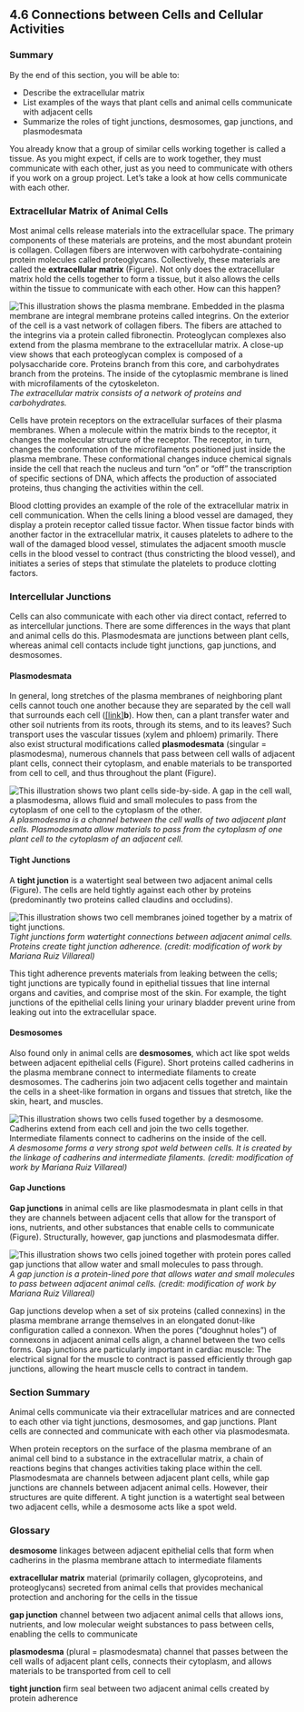 ##  4.6 Connections between Cells and Cellular Activities 

### Summary

By the end of this section, you will be able to: 

  - Describe the extracellular matrix
  - List examples of the ways that plant cells and animal cells communicate with adjacent cells
  - Summarize the roles of tight junctions, desmosomes, gap junctions, and plasmodesmata

You already know that a group of similar cells working together is called a tissue. As you might expect, if cells are to work together, they must communicate with each other, just as you need to communicate with others if you work on a group project. Let’s take a look at how cells communicate with each other.

### Extracellular Matrix of Animal Cells

Most animal cells release materials into the extracellular space. The primary components of these materials are proteins, and the most abundant protein is collagen. Collagen fibers are interwoven with carbohydrate-containing protein molecules called proteoglycans. Collectively, these materials are called the **extracellular matrix** (Figure). Not only does the extracellular matrix hold the cells together to form a tissue, but it also allows the cells within the tissue to communicate with each other. How can this happen?

![This illustration shows the plasma membrane. Embedded in the plasma membrane are integral membrane proteins called integrins. On the exterior of the cell is a vast network of collagen fibers. The fibers are attached to the integrins via a protein called fibronectin. Proteoglycan complexes also extend from the plasma membrane to the extracellular matrix. A close-up view shows that each proteoglycan complex is composed of a polysaccharide core. Proteins branch from this core, and carbohydrates branch from the proteins. The inside of the cytoplasmic membrane is lined with microfilaments of the cytoskeleton.][1] _The extracellular matrix consists of a network of proteins and carbohydrates._

Cells have protein receptors on the extracellular surfaces of their plasma membranes. When a molecule within the matrix binds to the receptor, it changes the molecular structure of the receptor. The receptor, in turn, changes the conformation of the microfilaments positioned just inside the plasma membrane. These conformational changes induce chemical signals inside the cell that reach the nucleus and turn “on” or “off” the transcription of specific sections of DNA, which affects the production of associated proteins, thus changing the activities within the cell.

Blood clotting provides an example of the role of the extracellular matrix in cell communication. When the cells lining a blood vessel are damaged, they display a protein receptor called tissue factor. When tissue factor binds with another factor in the extracellular matrix, it causes platelets to adhere to the wall of the damaged blood vessel, stimulates the adjacent smooth muscle cells in the blood vessel to contract (thus constricting the blood vessel), and initiates a series of steps that stimulate the platelets to produce clotting factors.

### Intercellular Junctions

Cells can also communicate with each other via direct contact, referred to as intercellular junctions. There are some differences in the ways that plant and animal cells do this. Plasmodesmata are junctions between plant cells, whereas animal cell contacts include tight junctions, gap junctions, and desmosomes.

#### Plasmodesmata

In general, long stretches of the plasma membranes of neighboring plant cells cannot touch one another because they are separated by the cell wall that surrounds each cell ([[link]][2]**b**). How then, can a plant transfer water and other soil nutrients from its roots, through its stems, and to its leaves? Such transport uses the vascular tissues (xylem and phloem) primarily. There also exist structural modifications called **plasmodesmata** (singular = plasmodesma), numerous channels that pass between cell walls of adjacent plant cells, connect their cytoplasm, and enable materials to be transported from cell to cell, and thus throughout the plant (Figure).

![This illustration shows two plant cells side-by-side. A gap in the cell wall, a plasmodesma, allows fluid and small molecules to pass from the cytoplasm of one cell to the cytoplasm of the other.][3] _A plasmodesma is a channel between the cell walls of two adjacent plant cells. Plasmodesmata allow materials to pass from the cytoplasm of one plant cell to the cytoplasm of an adjacent cell._

#### Tight Junctions

A **tight junction** is a watertight seal between two adjacent animal cells (Figure). The cells are held tightly against each other by proteins (predominantly two proteins called claudins and occludins).

![This illustration shows two cell membranes joined together by a matrix of tight junctions.][4] _Tight junctions form watertight connections between adjacent animal cells. Proteins create tight junction adherence. (credit: modification of work by Mariana Ruiz Villareal)_

This tight adherence prevents materials from leaking between the cells; tight junctions are typically found in epithelial tissues that line internal organs and cavities, and comprise most of the skin. For example, the tight junctions of the epithelial cells lining your urinary bladder prevent urine from leaking out into the extracellular space.

#### Desmosomes

Also found only in animal cells are **desmosomes**, which act like spot welds between adjacent epithelial cells (Figure). Short proteins called cadherins in the plasma membrane connect to intermediate filaments to create desmosomes. The cadherins join two adjacent cells together and maintain the cells in a sheet-like formation in organs and tissues that stretch, like the skin, heart, and muscles.

![This illustration shows two cells fused together by a desmosome. Cadherins extend from each cell and join the two cells together. Intermediate filaments connect to cadherins on the inside of the cell.][5] _A desmosome forms a very strong spot weld between cells. It is created by the linkage of cadherins and intermediate filaments. (credit: modification of work by Mariana Ruiz Villareal)_

#### Gap Junctions

**Gap junctions** in animal cells are like plasmodesmata in plant cells in that they are channels between adjacent cells that allow for the transport of ions, nutrients, and other substances that enable cells to communicate (Figure). Structurally, however, gap junctions and plasmodesmata differ.

![This illustration shows two cells joined together with protein pores called gap junctions that allow water and small molecules to pass through.][6] _A gap junction is a protein-lined pore that allows water and small molecules to pass between adjacent animal cells. (credit: modification of work by Mariana Ruiz Villareal)_

Gap junctions develop when a set of six proteins (called connexins) in the plasma membrane arrange themselves in an elongated donut-like configuration called a connexon. When the pores (“doughnut holes”) of connexons in adjacent animal cells align, a channel between the two cells forms. Gap junctions are particularly important in cardiac muscle: The electrical signal for the muscle to contract is passed efficiently through gap junctions, allowing the heart muscle cells to contract in tandem.

### Section Summary

Animal cells communicate via their extracellular matrices and are connected to each other via tight junctions, desmosomes, and gap junctions. Plant cells are connected and communicate with each other via plasmodesmata.

When protein receptors on the surface of the plasma membrane of an animal cell bind to a substance in the extracellular matrix, a chain of reactions begins that changes activities taking place within the cell. Plasmodesmata are channels between adjacent plant cells, while gap junctions are channels between adjacent animal cells. However, their structures are quite different. A tight junction is a watertight seal between two adjacent cells, while a desmosome acts like a spot weld.

### Glossary

**desmosome** linkages between adjacent epithelial cells that form when cadherins in the plasma membrane attach to intermediate filaments

**extracellular matrix** material (primarily collagen, glycoproteins, and proteoglycans) secreted from animal cells that provides mechanical protection and anchoring for the cells in the tissue

**gap junction** channel between two adjacent animal cells that allows ions, nutrients, and low molecular weight substances to pass between cells, enabling the cells to communicate

**plasmodesma** (plural = plasmodesmata) channel that passes between the cell walls of adjacent plant cells, connects their cytoplasm, and allows materials to be transported from cell to cell

**tight junction** firm seal between two adjacent animal cells created by protein adherence

   [1]: https://cnx.org/resources/30c274bac43bc92cb931179a5dca98df89379412/Figure_04_06_01.jpg
   [2]: /contents/185cbf87-c72e-48f5-b51e-f14f21b5eabd@11.5:14f17ea6-1853-4b32-a834-576eb6dfeb67@15#fig-ch04-03-01
   [3]: https://cnx.org/resources/4784fcae3723b67f3972bd374799d5b07d47d3ea/Figure_04_06_02.jpg
   [4]: https://cnx.org/resources/0e7f7d1b10f755c549af47f238f1f2d2c5eb06f5/Figure_04_06_03.jpg
   [5]: https://cnx.org/resources/2f12e5a1bafdc0e00fd1b43c9958d9a75979f160/Figure_04_06_04.jpg
   [6]: https://cnx.org/resources/2175481dc09e1d9e7b5a8a3a11bab952d4fffeb8/Figure_04_06_05.jpg

